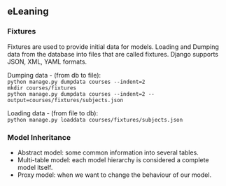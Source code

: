 ## eLeaning

### Fixtures
Fixtures are used to provide initial data for models. Loading and Dumping data from the database into files that are called fixtures.
Django supports JSON, XML, YAML formats.

Dumping data - (from db to file):\
`python manage.py dumpdata courses --indent=2`\
`mkdir courses/fixtures`\
`python manage.py dumpdata courses --indent=2 --output=courses/fixtures/subjects.json`

Loading data - (from file to db):\
`python manage.py loaddata courses/fixtures/subjects.json`


### Model Inheritance
* Abstract model: some common information into several tables.
* Multi-table model: each model hierarchy is considered a complete model itself.
* Proxy model: when we want to change the behaviour of our model. 